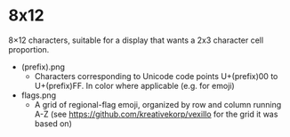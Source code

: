  # 8x12

8×12 characters, suitable for a display that wants a 2x3 character cell proportion.

* (prefix).png
  * Characters corresponding to Unicode code points U+(prefix)00 to U+(prefix)FF. In color where applicable (e.g. for emoji)
* flags.png
  * A grid of regional-flag emoji, organized by row and column running A-Z (see <https://github.com/kreativekorp/vexillo> for the grid it was based on)
